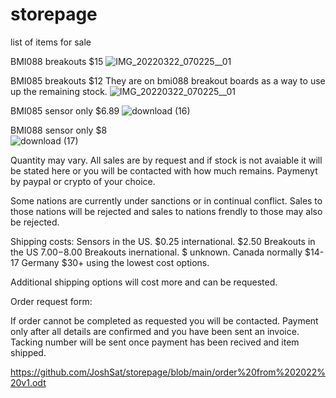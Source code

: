 # storepage
list of items for sale

BMI088 breakouts $15
![IMG_20220322_070225__01](https://user-images.githubusercontent.com/59792598/159499571-0ebe81cd-bd79-404c-96c6-3922a4372237.jpg)

BMI085 breakouts $12
They are on bmi088 breakout boards as a way to use up the remaining stock.
![IMG_20220322_070225__01](https://user-images.githubusercontent.com/59792598/159499571-0ebe81cd-bd79-404c-96c6-3922a4372237.jpg)

BMI085 sensor only $6.89
![download (16)](https://user-images.githubusercontent.com/59792598/159500159-8c61684a-0391-4169-8610-528cec2f0a2d.jpg)

BMI088 sensor only $8   
![download (17)](https://user-images.githubusercontent.com/59792598/159500184-e7afc40c-da94-46eb-8492-6efe49ef7e5e.jpg)


Quantity may vary.
All sales are by request and if stock is not avaiable it will be stated here or you will be contacted with how much remains.
Paymenyt by paypal or crypto of your choice.

Some nations are currently under sanctions or in continual conflict. Sales to those nations will be rejected and sales to nations frendly to those may also be rejected.

Shipping costs:
Sensors in the US.      $0.25
    international.      $2.50
Breakouts in the US     $7.00-$8.00
Breakouts inernational. $ unknown. Canada normally $14-17 Germany $30+ using the lowest cost options.

Additional shipping options will cost more and can be requested.

Order request form:

If order cannot be completed as requested you will be contacted.
Payment only after all details are confirmed and you have been sent an invoice.
Tacking number will be sent once payment has been recived and item shipped.

https://github.com/JoshSat/storepage/blob/main/order%20from%202022%20v1.odt
         

